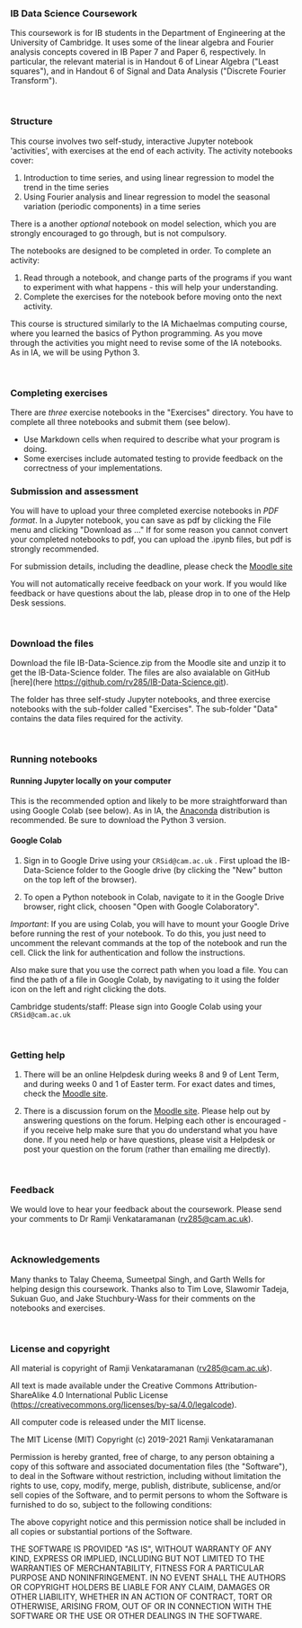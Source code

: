 ### IB Data Science Coursework

This coursework is for IB students in the Department of Engineering at the University of Cambridge. It uses some of the linear algebra and Fourier analysis concepts covered in IB Paper 7 and Paper 6, respectively. In particular, the relevant material is in Handout 6 of Linear Algebra ("Least squares"), and in Handout 6 of Signal and Data Analysis ("Discrete Fourier Transform"). 

<br>

### Structure

This course involves two self-study, interactive Jupyter notebook 'activities', with exercises at the end of each activity. The activity notebooks cover:

1. Introduction to time series, and using linear regression to model the trend in the time series
1. Using Fourier analysis and linear regression to model the seasonal variation (periodic components) in a time series 

There is a another _optional_ notebook on model selection, which you are strongly encouraged to go through, but is not compulsory.

The notebooks are designed to be completed in order. To complete an activity:

1. Read through a notebook, and change parts of the programs if you want to experiment with what 
   happens - this will help your understanding. 
1. Complete the exercises for the notebook before moving onto the next activity. 

This course is structured similarly to the IA Michaelmas computing course, where you learned the basics of Python programming. As you move through the activities you might need to revise some of the IA notebooks. As in IA, we will be using Python 3. 


<br>

### Completing exercises

There are *three* exercise notebooks in the "Exercises" directory. You have to complete all three notebooks and submit them (see  below).

- Use Markdown cells when required to describe what your program is doing.
- Some exercises include automated testing to provide feedback on the correctness of 
  your implementations.    
  
  
### Submission and assessment

You will have to upload your three completed exercise notebooks in *PDF format*. In a Jupyter notebook, you can save as pdf by clicking the File menu and clicking "Download as ..."  If for some reason you cannot convert your completed notebooks to pdf, you can upload  the .ipynb files, but pdf is strongly recommended. 

For submission details, including the deadline, please check the [Moodle site](https://www.vle.cam.ac.uk/course/view.php?id=174011) 

You will not automatically receive feedback on your work. If you would like feedback or have questions about the lab, please drop in to one of the Help Desk sessions. 

<br>

### Download the files

Download the file IB-Data-Science.zip from the Moodle site and unzip it to get the IB-Data-Science folder. The files are also avaialable on GitHub [here](here https://github.com/rv285/IB-Data-Science.git).

The folder has three self-study Jupyter notebooks, and three exercise notebooks with the sub-folder called "Exercises". The sub-folder "Data" contains the data files required for the activity.

<br>

### Running notebooks

#### Running Jupyter locally on your computer

This is the recommended option and likely to be more straightforward than using Google Colab (see below). As in IA, the [Anaconda](https://www.anaconda.com/download) distribution is recommended. Be sure to download the Python 3 version. 


#### Google Colab

1. Sign in to Google Drive using your `CRSid@cam.ac.uk` . First upload the IB-Data-Science folder to the Google drive (by clicking the "New" button on the top left of the browser).

1. To open a Python notebook in Colab, navigate to it in the Google Drive browser, right click, choosen "Open with Google Colaboratory".

*Important*: If you are using Colab, you will have to mount your Google Drive before running the rest of your notebook. To do this, you just need to uncomment the relevant commands at the top of the notebook and run the cell. Click the link for authentication and follow the instructions.

Also make sure that you use the correct path when you load a file. You can find the path of a file in Google Colab, by navigating to it using the folder icon on the left and right clicking the dots. 

Cambridge students/staff: Please sign into Google Colab using your `CRSid@cam.ac.uk`

<br>

### Getting help

1. There will be an online Helpdesk during weeks 8 and 9 of Lent Term, and during weeks 0 and 1 of Easter term. For exact dates and times, check the [Moodle site](https://www.vle.cam.ac.uk/course/view.php?id=174011).

1. There is a discussion forum on the [Moodle site](https://www.vle.cam.ac.uk/course/view.php?id=174011). Please help out by answering questions on the forum. Helping each other is encouraged - if you receive help make sure that you do understand what you have done.  If you need help or have questions, please visit a Helpdesk or post your question on the forum (rather than emailing me directly). 

<br>

### Feedback

We would love to hear your feedback about the coursework. Please send your comments to Dr Ramji Venkataramanan (rv285@cam.ac.uk). 


<br>

### Acknowledgements

Many thanks to Talay Cheema, Sumeetpal Singh, and Garth Wells for helping design this coursework. Thanks also to Tim Love, Slawomir Tadeja, Sukuan Guo, and Jake Stuchbury-Wass for their comments on the notebooks and exercises.


<br>

### License and copyright

All material is copyright of Ramji Venkataramanan (rv285@cam.ac.uk).

All text is made available under the Creative Commons Attribution-ShareAlike 4.0 International Public License (https://creativecommons.org/licenses/by-sa/4.0/legalcode).

All computer code is released under the MIT license.

The MIT License (MIT) Copyright (c) 2019-2021 Ramji Venkataramanan

Permission is hereby granted, free of charge, to any person obtaining a copy of this software and associated documentation files (the "Software"), to deal in the Software without restriction, including without limitation the rights to use, copy, modify, merge, publish, distribute, sublicense, and/or sell copies of the Software, and to permit persons to whom the Software is furnished to do so, subject to the following conditions:

The above copyright notice and this permission notice shall be included in all copies or substantial portions of the Software.

THE SOFTWARE IS PROVIDED "AS IS", WITHOUT WARRANTY OF ANY KIND, EXPRESS OR IMPLIED, INCLUDING BUT NOT LIMITED TO THE WARRANTIES OF MERCHANTABILITY, FITNESS FOR A PARTICULAR PURPOSE AND NONINFRINGEMENT. IN NO EVENT SHALL THE AUTHORS OR COPYRIGHT HOLDERS BE LIABLE FOR ANY CLAIM, DAMAGES OR OTHER LIABILITY, WHETHER IN AN ACTION OF CONTRACT, TORT OR OTHERWISE, ARISING FROM, OUT OF OR IN CONNECTION WITH THE SOFTWARE OR THE USE OR OTHER DEALINGS IN THE SOFTWARE.
